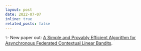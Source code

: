 ```yaml
---
layout: post
date: 2022-07-07
inline: true
related_posts: false
---
```


:sparkles: New paper out: <a href="https://arxiv.org/abs/2207.03106">A Simple and Provably Efficient Algorithm for Asynchronous Federated Contextual Linear Bandits</a>.
